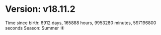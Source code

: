 # Version: v18.11.2
Time since birth: 6912 days, 165888 hours, 9953280 minutes, 597196800 seconds
Season: Summer ☀️
